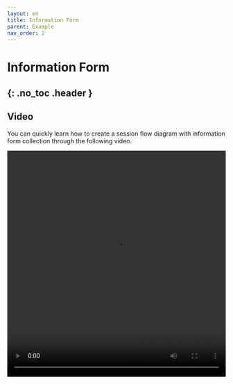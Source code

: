 ```yaml
---
layout: en
title: Information Form
parent: Example
nav_order: 2
---
```

# Information Form
{: .no_toc .header }
---

## Video
You can quickly learn how to create a session flow diagram with information form collection through the following video.

<video src="/assets/images/example/video/form.mp4" width="100%" height="520px" controls="controls"></video>
